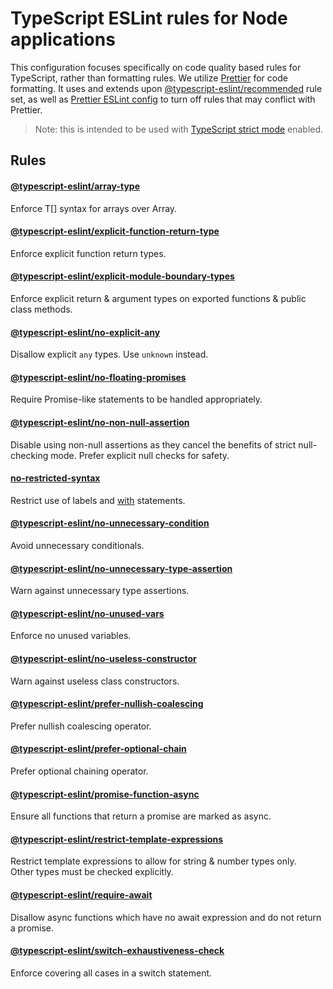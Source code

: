 # TypeScript ESLint rules for Node applications

This configuration focuses specifically on code quality based rules for TypeScript, rather than formatting rules. We utilize [Prettier](https://prettier.io) for code formatting. It uses and extends upon [@typescript-eslint/recommended](https://github.com/typescript-eslint/typescript-eslint/blob/main/packages/eslint-plugin/src/configs/recommended.ts) rule set, as well as [Prettier ESLint config](https://github.com/prettier/eslint-config-prettier) to turn off rules that may conflict with Prettier.

> Note: this is intended to be used with [TypeScript strict mode](https://www.typescriptlang.org/tsconfig#strict) enabled.

## Rules

#### [@typescript-eslint/array-type](https://typescript-eslint.io/rules/array-type)
Enforce T[] syntax for arrays over Array<T>.

#### [@typescript-eslint/explicit-function-return-type](https://typescript-eslint.io/rules/explicit-function-return-type)
Enforce explicit function return types.

#### [@typescript-eslint/explicit-module-boundary-types](https://typescript-eslint.io/rules/explicit-module-boundary-types)
Enforce explicit return & argument types on exported functions & public class methods.


#### [@typescript-eslint/no-explicit-any](https://typescript-eslint.io/rules/no-explicit-any)
Disallow explicit `any` types. Use `unknown` instead.

#### [@typescript-eslint/no-floating-promises](https://typescript-eslint.io/rules/no-floating-promises)
Require Promise-like statements to be handled appropriately.

#### [@typescript-eslint/no-non-null-assertion](https://typescript-eslint.io/rules/no-non-null-assertion)
Disable using non-null assertions as they cancel the benefits of strict null-checking mode.
Prefer explicit null checks for safety.

#### [no-restricted-syntax](https://eslint.org/docs/rules/no-restricted-syntax)
Restrict use of labels and [with](https://developer.mozilla.org/en-US/docs/Web/JavaScript/Reference/Statements/with) statements.  

#### [@typescript-eslint/no-unnecessary-condition](https://typescript-eslint.io/rules/no-unnecessary-condition)
Avoid unnecessary conditionals.

#### [@typescript-eslint/no-unnecessary-type-assertion](https://typescript-eslint.io/rules/no-unnecessary-type-assertion)
Warn against unnecessary type assertions.

#### [@typescript-eslint/no-unused-vars](https://typescript-eslint.io/rules/no-unused-vars)
Enforce no unused variables.

#### [@typescript-eslint/no-useless-constructor](https://typescript-eslint.io/rules/no-useless-constructor)
Warn against useless class constructors.

#### [@typescript-eslint/prefer-nullish-coalescing](https://typescript-eslint.io/rules/prefer-nullish-coalescing)
Prefer nullish coalescing operator.

#### [@typescript-eslint/prefer-optional-chain](https://typescript-eslint.io/rules/prefer-optional-chain)
Prefer optional chaining operator.

#### [@typescript-eslint/promise-function-async](https://typescript-eslint.io/rules/promise-function-async)
Ensure all functions that return a promise are marked as async.

#### [@typescript-eslint/restrict-template-expressions](https://typescript-eslint.io/rules/restrict-template-expressions)
Restrict template expressions to allow for string & number types only.  
Other types must be checked explicitly.

#### [@typescript-eslint/require-await](https://typescript-eslint.io/rules/require-await)
Disallow async functions which have no await expression and do not return a promise.

#### [@typescript-eslint/switch-exhaustiveness-check](https://typescript-eslint.io/rules/switch-exhaustiveness-check)
Enforce covering all cases in a switch statement.
